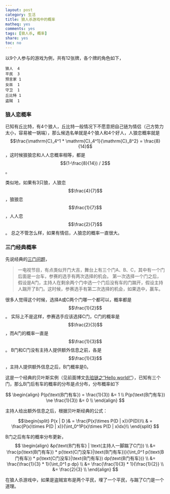 ```yaml
---
layout: post
category: 生活
title: 狼人杀游戏中的概率
matheq: yes
comments: yes
tags: [狼人杀, 概率]
share: yes
toc: no
---
```

以9个人参与的游戏为例，共有12张牌，各个牌的角色如下，

	狼人	4
	平民	3
	预言家	1
	女巫	1
	守卫	1
	丘比特	1
	盗贼	1

### 狼人恋概率

已知有丘比特，有4个狼人，丘比特一般情况下不愿意把自己链为情侣（己方势力太小，容易被一锅端），那么候选名单就是4个狼人和4个好人，人狼恋概率就是$$\frac{\mathrm{C}_4^1 * \mathrm{C}_4^1}{\mathrm{C}_8^2} = \frac{8}{14}$$，这时候狼狼恋和人人恋概率相等，都是$$(1-\frac{8}{14}) / 2$$。

类似地，如果有3只狼，人狼恋$$\frac{4}{7}$$，狼狼恋$$\frac{1}{7}$$，人人恋$$\frac{2}{7}$$。
总之不管怎么样，如果有情侣，人狼恋的概率一直很大。

### 三门经典概率

先说经典的[三门问题](http://baike.baidu.com/view/68669.htm?fromtitle=%E8%92%99%E6%8F%90%E9%9C%8D%E5%B0%94%E9%97%AE%E9%A2%98&fromid=10946045&type=syn "三门问题")，

> 一电视节目，有点类似开门大吉，舞台上有三个门A、B、C，其中有一个门后面是一台车，参赛的选手有两次选择的机会。
> 第一次选择一个门之后，假设是A门，主持人在剩余两个门中选一个门后没有车的门踹开，假设主持人踹开了B门。这时候，参赛选手有第二次选择的机会，如果选中，赢车。

很多人觉得这个时候，选择A或C两个门哪一个都可以，概率都是$$\frac{1}{2}$$。
实际上不是这样，参赛选手应该选择C门，C门的概率是$$\frac{2}{3}$$，而A门的概率一直是$$\frac{1}{3}$$。
B门和C门没有主持人提供额外信息之前，各是$$\frac{1}{3}$$，主持人提供额外信息之后，B门概率是0。

这是一个经典的贝叶斯实例（见前面博文[先验链之“Hello world!”](http://yanshuo.name/cn/2015/09/probability/ "先验链之“Hello world!”")），已知有三个门，那么B门后有车的概率的分布是点分布，分布概率如下

$$
\begin{align}
P(p(\text{B门有车}) = \frac{1}{3}) &= 1 \\
P(p(\text{B门有车}) \ne \frac{1}{3}) &= 0 \\
\end{align}
$$

主持人给出额外信息之后，根据贝叶斯经典的公式：

$$\begin{split}
P(x | D )& = \frac{P(x)\times P(D | x)}{P(D)}\\
& = \frac{P(x)\times P(D | x)}{\int_0^1P(x)\times P(D | x)dx}\\
\end{split}
$$

B门之后有车的概率分布更新，
$$
\begin{align}
&p(\text{B门有车} | \text{主持人一脚踹了C门}) \\
&= \frac{p(\text{B门有车}) * p(\text{C门没车}|\text{B门有车})}{\int_0^1 p(\text{B门有车}) * p(\text{C门没车}|\text{B门有车}) dp(\text{B门有车})} \\
&= \frac{\frac{1}{3} * 1}{\int_0^1 p dp} \\
&= \frac{\frac{1}{3} * 1}{\frac{1}{2}} \\
&= \frac{2}{3} \\
\end{align}
$$

在狼人杀游戏中，如果是盗贼宣布是两个平民，埋了一个平民，与踹了C门是一个道理。
